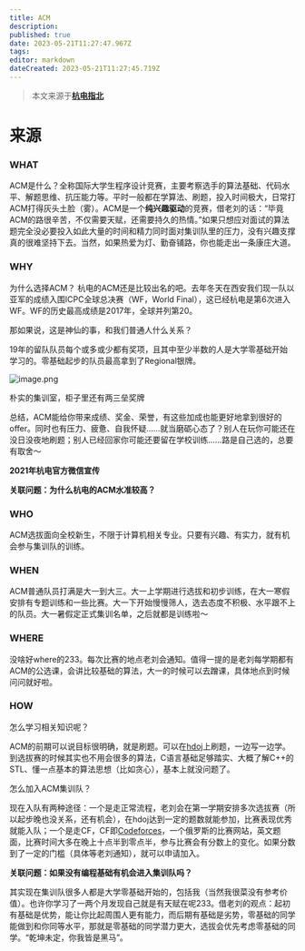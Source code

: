 ```yaml
---
title: ACM
description: 
published: true
date: 2023-05-21T11:27:47.967Z
tags: 
editor: markdown
dateCreated: 2023-05-21T11:27:45.719Z
---
```


> 本文来源于[**杭电指北**](https://www.yuque.com/hduer/guide)

# 来源

### WHAT

ACM是什么？全称国际大学生程序设计竞赛，主要考察选手的算法基础、代码水平、解题思维、抗压能力等。平时一般都在学算法、刷题，投入时间极大，日常打ACM打得灰头土脸（雾）。ACM是一个**纯兴趣驱动**的竞赛，借老刘的话：“毕竟ACM的路很辛苦，不仅需要天赋，还需要持久的热情。”如果只想应对面试的算法题完全没必要投入如此大量的时间和精力同时面对集训队里的压力，没有兴趣支撑真的很难坚持下去。当然，如果热爱为灯、勤奋铺路，你也能走出一条康庄大道。

### WHY

为什么选择ACM？ 杭电的ACM还是比较出名的吧。去年冬天在西安我们现一队以亚军的成绩入围ICPC全球总决赛（WF，World Final），这已经杭电是第6次进入WF。WF的历史最高成绩是2017年，全球并列第20。

那如果说，这是神仙的事，和我们普通人什么关系？

19年的留队队员每个或多或少都有奖项，且其中至少半数的人是大学零基础开始学习的。零基础起步的队员最高拿到了Regional银牌。

![image.png](https://cdn.nlark.com/yuque/0/2021/png/2596791/1625368040009-7d3dccaa-0bd5-458c-829b-0ac3191c5dc6.png#clientId=u48947d79-6b36-4&from=paste&id=u51256ecc&originHeight=540&originWidth=720&originalType=url&ratio=1&size=521044&status=done&style=shadow&taskId=u751a6bdc-0c22-4857-a172-c225814e19a)

朴实的集训室，柜子里还有两三垒奖牌

总结，ACM能给你带来成绩、奖金、荣誉，有这些加成也能更好地拿到很好的offer。同时也有压力、疲惫、自我怀疑……就当磨砺心态了？别人在玩你可能还在没日没夜地刷题；别人已经回家你可能还要留在学校训练……路是自己选的，总要有取舍～

**2021年杭电官方微信宣传**

**关联问题：为什么杭电的ACM水准较高？**

### WHO

ACM选拔面向全校新生，不限于计算机相关专业。只要有兴趣、有实力，就有机会参与集训队的训练。

### WHEN

ACM普通队员打满是大一到大三。大一上学期进行选拔和初步训练，在大一寒假安排有专题训练和一些比赛。大一下开始慢慢筛人，选去态度不积极、水平跟不上的队员。大一暑假定正式集训名单，之后就都是训练啦～

### WHERE

没啥好where的233。每次比赛的地点老刘会通知。值得一提的是老刘每学期都有ACM的公选课，会讲比较基础的算法，大一的时候可以去蹭课，具体地点到时候问问就好啦。

### HOW

怎么学习相关知识呢？

ACM的前期可以说目标很明确，就是刷题。可以在[hdoj](https://link.zhihu.com/?target=http%3A//acm.hdu.edu.cn/)上刷题，一边写一边学。到选拔赛的时候其实也不用会很多的算法，C语言基础足够踏实、大概了解C++的STL、懂一点基本的算法思想（比如贪心），基本上就没问题了。

怎么加入ACM集训队？

现在入队有两种途径：一个是走正常流程，老刘会在第一学期安排多次选拔赛（所以起步晚也没关系，还有机会），在hdoj达到一定的题数就能参加，比赛表现优秀就能入队；一个是走CF，CF即[Codeforces](https://link.zhihu.com/?target=https%3A//codeforces.com/)，一个俄罗斯的比赛网站，英文题面，比赛时间大多在晚上十点半到零点半，参与比赛会有分数上的变化。如果分数到了一定的门槛（具体等老刘通知），就可以申请加入。

**关联问题：如果没有编程基础有机会进入集训队吗？**

其实现在集训队很多人都是大学零基础开始的，包括我（当然我很菜没有参考价值）。也许你学习了一两个月发现自己就是有天赋在呢233。借老刘的观点：起初有基础是优势，能让你比起周围人更有能力，而后期有基础是劣势，零基础的同学能做到和你同等水平，那就是零基础的同学潜力更大，选拔会优先考虑零基础的同学。“乾坤未定，你我皆是黑马”。
